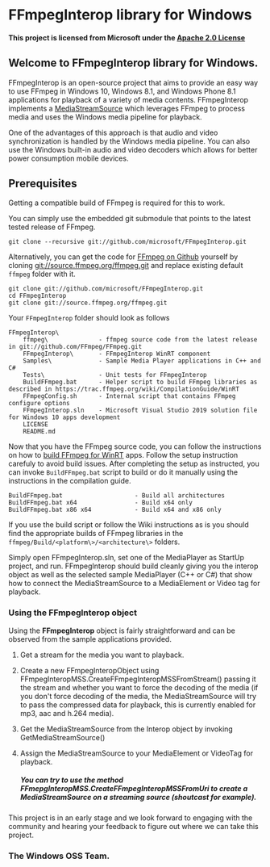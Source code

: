 # FFmpegInterop library for Windows

#### This project is licensed from Microsoft under the [Apache 2.0 License](http://www.apache.org/licenses/LICENSE-2.0)

## Welcome to FFmpegInterop library for Windows.

FFmpegInterop is an open-source project that aims to provide an easy way to use FFmpeg in Windows 10, Windows 8.1, and Windows Phone 8.1 applications for playback of a variety of media contents. FFmpegInterop implements a [MediaStreamSource](https://msdn.microsoft.com/en-us/library/windows/apps/windows.media.core.mediastreamsource.aspx) which leverages FFmpeg to process media and uses the Windows media pipeline for playback.

One of the advantages of this approach is that audio and video synchronization is handled by the Windows media pipeline. You can also use the Windows built-in audio and video decoders which allows for better power consumption mobile devices.

## Prerequisites
Getting a compatible build of FFmpeg is required for this to work.

You can simply use the embedded git submodule that points to the latest tested release of FFmpeg.

	git clone --recursive git://github.com/microsoft/FFmpegInterop.git

Alternatively, you can get the code for [FFmpeg on Github](http://github.com/FFmpeg) yourself by cloning [git://source.ffmpeg.org/ffmpeg.git](git://source.ffmpeg.org/ffmpeg.git) and replace existing default `ffmpeg` folder with it.

	git clone git://github.com/microsoft/FFmpegInterop.git
	cd FFmpegInterop
	git clone git://source.ffmpeg.org/ffmpeg.git

Your `FFmpegInterop` folder should look as follows

	FFmpegInterop\
	    ffmpeg\              - ffmpeg source code from the latest release in git://github.com/FFmpeg/FFmpeg.git
	    FFmpegInterop\       - FFmpegInterop WinRT component
	    Samples\             - Sample Media Player applications in C++ and C#
	    Tests\               - Unit tests for FFmpegInterop
	    BuildFFmpeg.bat      - Helper script to build FFmpeg libraries as described in https://trac.ffmpeg.org/wiki/CompilationGuide/WinRT
	    FFmpegConfig.sh      - Internal script that contains FFmpeg configure options
	    FFmpegInterop.sln    - Microsoft Visual Studio 2019 solution file for Windows 10 apps development
	    LICENSE
	    README.md

Now that you have the FFmpeg source code, you can follow the instructions on how to [build FFmpeg for WinRT](https://trac.ffmpeg.org/wiki/CompilationGuide/WinRT) apps. Follow the setup instruction carefuly to avoid build issues. After completing the setup as instructed, you can invoke `BuildFFmpeg.bat` script to build or do it manually using the instructions in the compilation guide.

	BuildFFmpeg.bat                    - Build all architectures
	BuildFFmpeg.bat x64                - Build x64 only
	BuildFFmpeg.bat x86 x64            - Build x64 and x86 only

If you use the build script or follow the Wiki instructions as is you should find the appropriate builds of FFmpeg libraries in the `ffmpeg/Build/<platform\>/<architecture\>` folders.

Simply open FFmpegInterop.sln, set one of the MediaPlayer as StartUp project, and run. FFmpegInterop should build cleanly giving you the interop object as well as the selected sample MediaPlayer (C++ or C#) that show how to connect the MediaStreamSource to a MediaElement or Video tag for playback.

### Using the FFmpegInterop object

Using the **FFmpegInterop** object is fairly straightforward and can be observed from the sample applications provided.

1. Get a stream for the media you want to playback.
2. Create a new FFmpegInteropObject using FFmpegInteropMSS.CreateFFmpegInteropMSSFromStream() passing it the stream and whether you want to force the decoding of the media (if you don't force decoding of the media, the MediaStreamSource will try to pass the compressed data for playback, this is currently enabled for mp3, aac and h.264 media).
3. Get the MediaStreamSource from the Interop object by invoking GetMediaStreamSource()
4. Assign the MediaStreamSource to your MediaElement or VideoTag for playback.

	##### You can try to use the method FFmepgInteropMSS.CreateFFmpegInteropMSSFromUri to create a MediaStreamSource on a streaming source (shoutcast for example).

This project is in an early stage and we look forward to engaging with the community and hearing your feedback to figure out where we can take this project.

### The Windows OSS Team.
